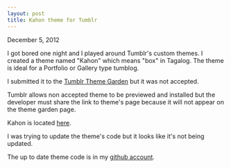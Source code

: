 ```yaml
---
layout: post
title: Kahon theme for Tumblr
---
```


<p class="date">December 5, 2012</p>

I got bored one night and I played around Tumblr's custom themes. I created a theme named "Kahon" which means "box"
in Tagalog. The theme is ideal for a Portfolio or Gallery type tumblog.

I submitted it to the [Tumblr Theme Garden](http://www.tumblr.com/themes/) but it was not accepted.

Tumblr allows non accepted theme to be previewed and installed but the developer must share the link to theme's page because it will
not appear on the theme garden page.

Kahon is located [here](http://www.tumblr.com/theme/36590).

I was trying to update the theme's code but it looks like it's not being updated.

The up to date theme code is in my [github account](https://github.com/jelontok/kahon).